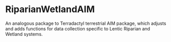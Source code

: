 # RiparianWetlandAIM
An analogous package to Terradactyl terrestrial AIM package, which adjusts and adds functions for data collection specific to Lentic Riparian and Wetland systems.
